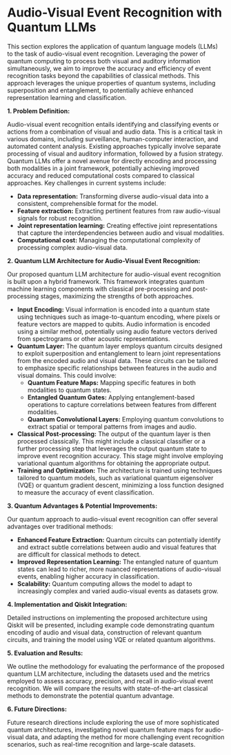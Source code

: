 # Audio-Visual Event Recognition with Quantum LLMs

This section explores the application of quantum language models (LLMs) to the task of audio-visual event recognition.  Leveraging the power of quantum computing to process both visual and auditory information simultaneously, we aim to improve the accuracy and efficiency of event recognition tasks beyond the capabilities of classical methods.  This approach leverages the unique properties of quantum systems, including superposition and entanglement, to potentially achieve enhanced representation learning and classification.

**1. Problem Definition:**

Audio-visual event recognition entails identifying and classifying events or actions from a combination of visual and audio data.  This is a critical task in various domains, including surveillance, human-computer interaction, and automated content analysis.  Existing approaches typically involve separate processing of visual and auditory information, followed by a fusion strategy. Quantum LLMs offer a novel avenue for directly encoding and processing both modalities in a joint framework, potentially achieving improved accuracy and reduced computational costs compared to classical approaches.  Key challenges in current systems include:

* **Data representation:** Transforming diverse audio-visual data into a consistent, comprehensible format for the model.
* **Feature extraction:**  Extracting pertinent features from raw audio-visual signals for robust recognition.
* **Joint representation learning:** Creating effective joint representations that capture the interdependencies between audio and visual modalities.
* **Computational cost:** Managing the computational complexity of processing complex audio-visual data.


**2. Quantum LLM Architecture for Audio-Visual Event Recognition:**

Our proposed quantum LLM architecture for audio-visual event recognition is built upon a hybrid framework. This framework integrates quantum machine learning components with classical pre-processing and post-processing stages, maximizing the strengths of both approaches.

* **Input Encoding:**  Visual information is encoded into a quantum state using techniques such as image-to-quantum encoding, where pixels or feature vectors are mapped to qubits. Audio information is encoded using a similar method, potentially using audio feature vectors derived from spectrograms or other acoustic representations.
* **Quantum Layer:** The quantum layer employs quantum circuits designed to exploit superposition and entanglement to learn joint representations from the encoded audio and visual data.  These circuits can be tailored to emphasize specific relationships between features in the audio and visual domains. This could involve:
    * **Quantum Feature Maps:** Mapping specific features in both modalities to quantum states.
    * **Entangled Quantum Gates:** Applying entanglement-based operations to capture correlations between features from different modalities.
    * **Quantum Convolutional Layers:** Employing quantum convolutions to extract spatial or temporal patterns from images and audio.
* **Classical Post-processing:** The output of the quantum layer is then processed classically.  This might include a classical classifier or a further processing step that leverages the output quantum state to improve event recognition accuracy. This stage might involve employing variational quantum algorithms for obtaining the appropriate output.
* **Training and Optimization:** The architecture is trained using techniques tailored to quantum models, such as variational quantum eigensolver (VQE) or quantum gradient descent, minimizing a loss function designed to measure the accuracy of event classification.


**3. Quantum Advantages & Potential Improvements:**

Our quantum approach to audio-visual event recognition can offer several advantages over traditional methods:

* **Enhanced Feature Extraction:** Quantum circuits can potentially identify and extract subtle correlations between audio and visual features that are difficult for classical methods to detect.
* **Improved Representation Learning:** The entangled nature of quantum states can lead to richer, more nuanced representations of audio-visual events, enabling higher accuracy in classification.
* **Scalability:** Quantum computing allows the model to adapt to increasingly complex and varied audio-visual events as datasets grow.

**4. Implementation and Qiskit Integration:**

Detailed instructions on implementing the proposed architecture using Qiskit will be presented, including example code demonstrating quantum encoding of audio and visual data, construction of relevant quantum circuits, and training the model using VQE or related quantum algorithms.

**5. Evaluation and Results:**

We outline the methodology for evaluating the performance of the proposed quantum LLM architecture, including the datasets used and the metrics employed to assess accuracy, precision, and recall in audio-visual event recognition.  We will compare the results with state-of-the-art classical methods to demonstrate the potential quantum advantage.


**6. Future Directions:**

Future research directions include exploring the use of more sophisticated quantum architectures, investigating novel quantum feature maps for audio-visual data, and adapting the method for more challenging event recognition scenarios, such as real-time recognition and large-scale datasets.


<a id='chapter-5-subchapter-3'></a>
